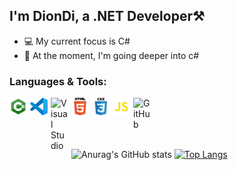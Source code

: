 ## I'm DionDi, a .NET Developer⚒
-  💻 My current focus is C#
-  🚬 At the moment, I'm going deeper into c#

### Languages & Tools:
<img style="margin-right: 5px" align="left" alt="C#" width="28px" src="https://raw.githubusercontent.com/vscode-icons/vscode-icons/master/icons/file_type_csharp2.svg" />
<img style="margin-right: 5px" align="left" alt="Visual Studio Code" width="28px" src="https://raw.githubusercontent.com/github/explore/80688e429a7d4ef2fca1e82350fe8e3517d3494d/topics/visual-studio-code/visual-studio-code.png" />
<img style="margin-right: 5px" align="left" alt="Visual Studio" width="28px" src="https://res.cloudinary.com/demo/image/fetch/https://upload.wikimedia.org/wikipedia/commons/thumb/5/59/Visual_Studio_Icon_2019.svg/800px-Visual_Studio_Icon_2019.svg.png" />
<img style="margin-right: 5px" align="left" alt="HTML5" width="28px" src="https://raw.githubusercontent.com/github/explore/80688e429a7d4ef2fca1e82350fe8e3517d3494d/topics/html/html.png" />
<img style="margin-right: 5px" align="left" alt="CSS3" width="28px" src="https://raw.githubusercontent.com/github/explore/80688e429a7d4ef2fca1e82350fe8e3517d3494d/topics/css/css.png" />
<img style="margin-right: 5px" align="left" alt="JavaScript" width="28px" src="https://raw.githubusercontent.com/vscode-icons/vscode-icons/master/icons/file_type_js.svg" />
<img style="margin-right: 5px" align="left" alt="GitHub" width="28px" src="https://infoservice.ru/upload/medialibrary/1a5/1a54b27e3f3ddf685043682477472ac6.png" />
<br><br>
<br><br>

![Anurag's GitHub stats](https://github-readme-stats.vercel.app/api?username=diondit&show_icons=true&theme=tokyonight&bg_color=#e61d8c,#c7e9fb) 
[![Top Langs](https://github-readme-stats.vercel.app/api/top-langs/?username=diondit&langs_count=8&theme=tokyonight)](https://github.com/anuraghazra/github-readme-stats)


